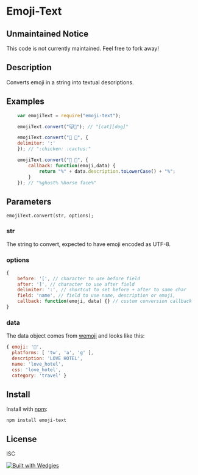 # Emoji-Text

## Unmaintained Notice ##

This code is not currently maintained. Feel free to fork away!

## Description

Converts emoji in a string into textual descriptions.

## Examples

```javascript
	var emojiText = require("emoji-text");

	emojiText.convert("🐱🐶"); // "[cat][dog]"

	emojiText.convert("🐔 🌵", {
  	delimiter: ':'
	}); // ":chicken: :cactus:"

	emojiText.convert("👻 🐴", {
		callback: function(emoji,data) {
			return "%" + data.description.toLowerCase() + "%";
		}
	}); // "%ghost% %horse face%"
```

## Parameters

```
emojiText.convert(str, options);
```

### str

The string to convert, expected to have emoji encoded as UTF-8.

### options

```javascript
{
	before: '[', // character to use before field
	after: ']', // character to use after field
	delimiter: ':', // shortcut to set before + after to same char
	field: 'name', // field to use name, description or emoji,
	callback: function(emoji, data) {} // custom conversion callback
}
```

### data

The data object comes from [wemoji](https://www.npmjs.com/package/wemoji) and looks like this:

```javascript
{ emoji: '🏩',
  platforms: [ 'tw', 'a', 'g' ],
  description: 'LOVE HOTEL',
  name: 'love_hotel',
  css: 'love_hotel',
  category: 'travel' }
```

## Install

Install with [npm](https://www.npmjs.org/):

```
npm install emoji-text
```

## License

ISC

[![Built with Wedgies](https://d3v9r9uda02hel.cloudfront.net/production/1.55.17/img/built-with-wedgies.png)](http://wedgies.com)
